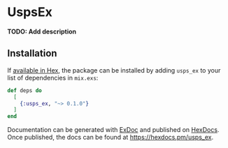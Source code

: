 # UspsEx

**TODO: Add description**

## Installation

If [available in Hex](https://hex.pm/docs/publish), the package can be installed
by adding `usps_ex` to your list of dependencies in `mix.exs`:

```elixir
def deps do
  [
    {:usps_ex, "~> 0.1.0"}
  ]
end
```

Documentation can be generated with [ExDoc](https://github.com/elixir-lang/ex_doc)
and published on [HexDocs](https://hexdocs.pm). Once published, the docs can
be found at <https://hexdocs.pm/usps_ex>.

